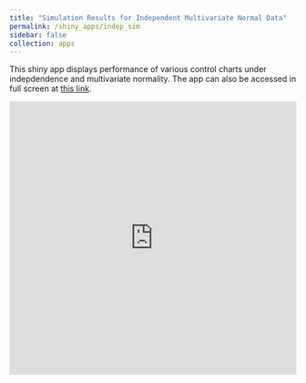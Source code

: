 ```yaml
---
title: "Simulation Results for Independent Multivariate Normal Data"
permalink: /shiny_apps/indep_sim
sidebar: false
collection: apps
---
```


This shiny app displays performance of various control charts under indepdendence and multivariate normality. The app can also be accessed in full screen at [this link](https://taylor-grimm.shinyapps.io/indep_shiny/).

<embed src="https://taylor-grimm.shinyapps.io/indep_shiny/" style="width:100%; height: 50vw;">
